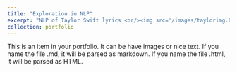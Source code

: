```yaml
---
title: "Exploration in NLP"
excerpt: "NLP of Taylor Swift lyrics <br/><img src='/images/taylorimg.PNG'>"
collection: portfolio
---
```


This is an item in your portfolio. It can be have images or nice text. If you name the file .md, it will be parsed as markdown. If you name the file .html, it will be parsed as HTML. 
